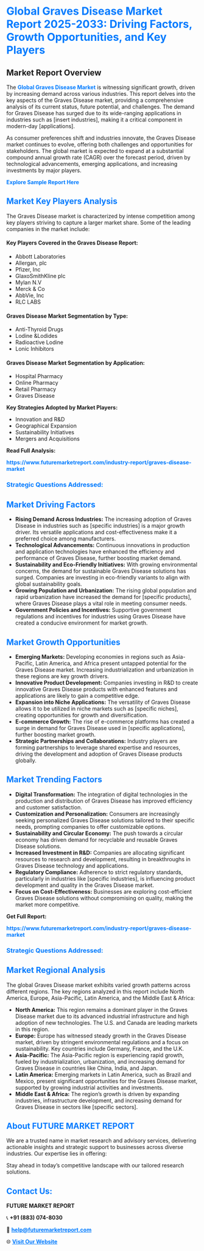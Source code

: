<h1 style="color: #007BFF;">Global Graves Disease Market Report 2025-2033: Driving Factors, Growth Opportunities, and Key Players</h1>

<section id="overview">
<h2>Market Report Overview</h2>
<p>The <a href="https://www.futuremarketreport.com/industry-report/graves-disease-market" style="color: #007BFF; text-decoration: none;"><strong>Global Graves Disease Market</strong></a> is witnessing significant growth, driven by increasing demand across various industries. This report delves into the key aspects of the Graves Disease market, providing a comprehensive analysis of its current status, future potential, and challenges. The demand for Graves Disease has surged due to its wide-ranging applications in industries such as [insert industries], making it a critical component in modern-day [applications].</p>
<p>As consumer preferences shift and industries innovate, the Graves Disease market continues to evolve, offering both challenges and opportunities for stakeholders. The global market is expected to expand at a substantial compound annual growth rate (CAGR) over the forecast period, driven by technological advancements, emerging applications, and increasing investments by major players.</p>
</section>

<section id="overview">
<p><a href="https://www.futuremarketreport.com/request-sample/reportId=123073" style="color: #007BFF; text-decoration: none;"><strong>Explore Sample Report Here</strong></a></p>
</section>

<section id="key-players">
<h2 style="color: #007BFF;">Market Key Players Analysis</h2>
<p>The Graves Disease market is characterized by intense competition among key players striving to capture a larger market share. Some of the leading companies in the market include:</p>
<h4>Key Players Covered in the Graves Disease Report:</h4>
<ul><li>Abbott Laboratories</li><li>Allergan, plc</li><li>Pfizer, Inc</li><li>GlaxoSmithKline plc</li><li>Mylan N.V</li><li>Merck &amp; Co</li><li>AbbVie, Inc</li><li>RLC LABS</li></ul>
<h4>Graves Disease Market Segmentation by Type:</h4>
<ul><li>Anti-Thyroid Drugs</li><li>Lodine &amp;Lodides</li><li>Radioactive Lodine</li><li>Lonic Inhibitors</li></ul>

<h4>Graves Disease Market Segmentation by Application:</h4>
<ul><li>Hospital Pharmacy</li><li>Online Pharmacy</li><li>Retail Pharmacy</li><li>Graves Disease</li></ul>
<p><strong>Key Strategies Adopted by Market Players:</strong></p>
<ul>
<li>Innovation and R&D</li>
<li>Geographical Expansion</li>
<li>Sustainability Initiatives</li>
<li>Mergers and Acquisitions</li>
</ul>
</section>

<section>
<p><strong>Read Full Analysis: </strong></p><a href="https://www.futuremarketreport.com/industry-report/graves-disease-market" style="color: #007BFF; text-decoration: none;"><strong>https://www.futuremarketreport.com/industry-report/graves-disease-market</strong></a>
<h3 style="color: #007BFF;">Strategic Questions Addressed:</h3>
</section>

<section id="driving-factors">
<h2 style="color: #007BFF;">Market Driving Factors</h2>
<ul>
<li><strong>Rising Demand Across Industries:</strong> The increasing adoption of Graves Disease in industries such as [specific industries] is a major growth driver. Its versatile applications and cost-effectiveness make it a preferred choice among manufacturers.</li>
<li><strong>Technological Advancements:</strong> Continuous innovations in production and application technologies have enhanced the efficiency and performance of Graves Disease, further boosting market demand.</li>
<li><strong>Sustainability and Eco-Friendly Initiatives:</strong> With growing environmental concerns, the demand for sustainable Graves Disease solutions has surged. Companies are investing in eco-friendly variants to align with global sustainability goals.</li>
<li><strong>Growing Population and Urbanization:</strong> The rising global population and rapid urbanization have increased the demand for [specific products], where Graves Disease plays a vital role in meeting consumer needs.</li>
<li><strong>Government Policies and Incentives:</strong> Supportive government regulations and incentives for industries using Graves Disease have created a conducive environment for market growth.</li>
</ul>
</section>

<section id="growth-opportunities">
<h2 style="color: #007BFF;">Market Growth Opportunities</h2>
<ul>
<li><strong>Emerging Markets:</strong> Developing economies in regions such as Asia-Pacific, Latin America, and Africa present untapped potential for the Graves Disease market. Increasing industrialization and urbanization in these regions are key growth drivers.</li>
<li><strong>Innovative Product Development:</strong> Companies investing in R&D to create innovative Graves Disease products with enhanced features and applications are likely to gain a competitive edge.</li>
<li><strong>Expansion into Niche Applications:</strong> The versatility of Graves Disease allows it to be utilized in niche markets such as [specific niches], creating opportunities for growth and diversification.</li>
<li><strong>E-commerce Growth:</strong> The rise of e-commerce platforms has created a surge in demand for Graves Disease used in [specific applications], further boosting market growth.</li>
<li><strong>Strategic Partnerships and Collaborations:</strong> Industry players are forming partnerships to leverage shared expertise and resources, driving the development and adoption of Graves Disease products globally.</li>
</ul>
</section>

<section id="trending-factors">
<h2 style="color: #007BFF;">Market Trending Factors</h2>
<ul>
<li><strong>Digital Transformation:</strong> The integration of digital technologies in the production and distribution of Graves Disease has improved efficiency and customer satisfaction.</li>
<li><strong>Customization and Personalization:</strong> Consumers are increasingly seeking personalized Graves Disease solutions tailored to their specific needs, prompting companies to offer customizable options.</li>
<li><strong>Sustainability and Circular Economy:</strong> The push towards a circular economy has driven demand for recyclable and reusable Graves Disease solutions.</li>
<li><strong>Increased Investment in R&D:</strong> Companies are allocating significant resources to research and development, resulting in breakthroughs in Graves Disease technology and applications.</li>
<li><strong>Regulatory Compliance:</strong> Adherence to strict regulatory standards, particularly in industries like [specific industries], is influencing product development and quality in the Graves Disease market.</li>
<li><strong>Focus on Cost-Effectiveness:</strong> Businesses are exploring cost-efficient Graves Disease solutions without compromising on quality, making the market more competitive.</li>
</ul>
</section>

<section>
<p><strong>Get Full Report: </strong></p><a href="https://www.futuremarketreport.com/industry-report/graves-disease-market" style="color: #007BFF; text-decoration: none;"><strong>https://www.futuremarketreport.com/industry-report/graves-disease-market</strong></a>
<h3 style="color: #007BFF;">Strategic Questions Addressed:</h3>
</section>


<section id="regional-analysis">
<h2 style="color: #007BFF;">Market Regional Analysis</h2>
<p>The global Graves Disease market exhibits varied growth patterns across different regions. The key regions analyzed in this report include North America, Europe, Asia-Pacific, Latin America, and the Middle East & Africa:</p>
<ul>
<li><strong>North America:</strong> This region remains a dominant player in the Graves Disease market due to its advanced industrial infrastructure and high adoption of new technologies. The U.S. and Canada are leading markets in this region.</li>
<li><strong>Europe:</strong> Europe has witnessed steady growth in the Graves Disease market, driven by stringent environmental regulations and a focus on sustainability. Key countries include Germany, France, and the U.K.</li>
<li><strong>Asia-Pacific:</strong> The Asia-Pacific region is experiencing rapid growth, fueled by industrialization, urbanization, and increasing demand for Graves Disease in countries like China, India, and Japan.</li>
<li><strong>Latin America:</strong> Emerging markets in Latin America, such as Brazil and Mexico, present significant opportunities for the Graves Disease market, supported by growing industrial activities and investments.</li>
<li><strong>Middle East & Africa:</strong> The region’s growth is driven by expanding industries, infrastructure development, and increasing demand for Graves Disease in sectors like [specific sectors].</li>
</ul>
</section>

<footer>
<h2 style="color: #007BFF;">About FUTURE MARKET REPORT</h2>
<p>We are a trusted name in market research and advisory services, delivering actionable insights and strategic support to businesses across diverse industries. Our expertise lies in offering:</p>

<p>Stay ahead in today’s competitive landscape with our tailored research solutions.</p>

<h2 style="color: #007BFF;">Contact Us:</h2>
<p><strong>FUTURE MARKET REPORT</strong></p>
<p>📞 <strong>+91 (883) 074-8030</strong></p>
<p>📧 <strong><a href="mailto:help@futuremarketreport.com" style="color: #007BFF;">help@futuremarketreport.com</a></strong></p>
<p>🌐 <strong><a href="https://www.futuremarketreport.com/" style="color: #007BFF;">Visit Our Website</a></strong></p>
</footer>